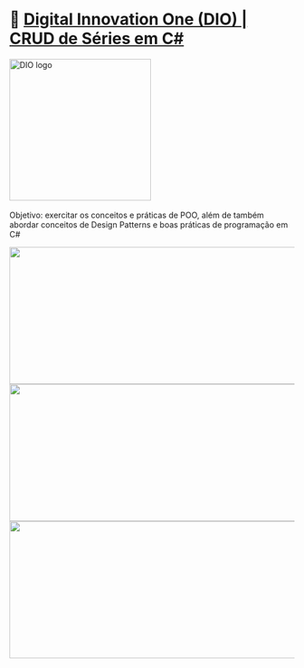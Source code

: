 # 🔗 [Digital Innovation One (DIO) | CRUD de Séries em C#](https://github.com/elizarp/dio-dotnet-poo-lab-2)
<!--![DIO logo](https://i.imgur.com/mprXgcQ.jpeg)-->
<img src="https://i.imgur.com/mprXgcQ.jpeg" alt="DIO logo" width="250" height="250"> <img src="https://i.imgur.com/xgpWLCE.png" alt="" width="" height="">

Objetivo: exercitar os conceitos e práticas de POO, além de também abordar conceitos de Design Patterns e boas práticas de programação em C#

<img src="https://i.imgur.com/zUE1dj9.png" alt="" width="545" height="242">
<img src="https://i.imgur.com/MEZyMsV.png" alt="" width="545" height="242">
<img src="https://i.imgur.com/G7IqiTf.png" alt="" width="545" height="242">
